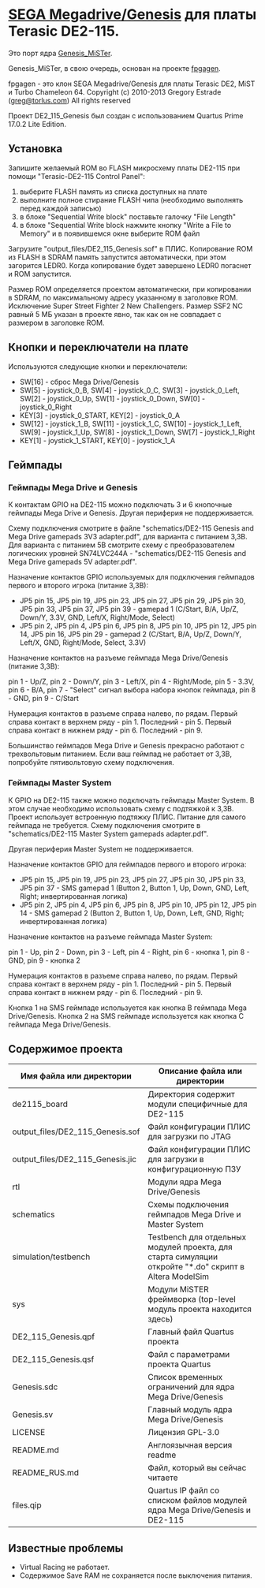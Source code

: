 # [SEGA Megadrive/Genesis](https://en.wikipedia.org/wiki/Sega_Genesis) для платы Terasic DE2-115.

Это порт ядра [Genesis_MiSTer](https://github.com/MiSTer-devel/Genesis_MiSTer).

Genesis_MiSTer, в свою очередь, основан на проекте [fpgagen](https://github.com/Torlus/fpgagen).

fpgagen - это клон SEGA Megadrive/Genesis для платы Terasic DE2, MiST и Turbo Chameleon 64. Copyright (c) 2010-2013 Gregory Estrade (greg@torlus.com)
All rights reserved

Проект DE2_115_Genesis был создан с использованием Quartus Prime 17.0.2 Lite Edition.


## Установка

Запишите желаемый ROM во FLASH микросхему платы DE2-115 при помощи "Terasic-DE2-115 Control Panel":

1. выберите FLASH память из списка доступных на плате
2. выполните полное стирание FLASH чипа (необходимо выполнять перед каждой записью)
3. в блоке "Sequential Write block" поставьте галочку "File Length"
4. в блоке "Sequential Write block нажмите кнопку "Write a File to Memory" и в появившемся окне выберите ROM файл

Загрузите "output_files/DE2_115_Genesis.sof" в ПЛИС. Копирование ROM из FLASH в SDRAM память запустится автоматически, при этом загорится LEDR0.
Когда копирование будет завершено LEDR0 погаснет и ROM запустится.

Размер ROM определяется проектом автоматически, при копировании в SDRAM, по максимальному адресу указанному в заголовке ROM. Исключение Super Street Fighter 2 New Challengers.
Размер SSF2 NC равный 5 МБ указан в проекте явно, так как он не совпадает с размером в заголовке ROM.


## Кнопки и переключатели на плате

Используются следующие кнопки и переключатели:

* SW[16] - сброс Mega Drive/Genesis
* SW[5]  - joystick_0_B, SW[4] - joystick_0_C, SW[3] - joystick_0_Left, SW[2] - joystick_0_Up, SW[1] - joystick_0_Down, SW[0] - joystick_0_Right
* KEY[3] - joystick_0_START, KEY[2] - joystick_0_A
* SW[12] - joystick_1_B, SW[11] - joystick_1_C, SW[10] - joystick_1_Left, SW[9] - joystick_1_Up, SW[8] - joystick_1_Down, SW[7] - joystick_1_Right
* KEY[1] - joystick_1_START, KEY[0] - joystick_1_A


## Геймпады

### Геймпады Mega Drive и Genesis

К контактам GPIO на DE2-115 можно подключать 3 и 6 кнопочные геймпады Mega Drive и Genesis.
Другая периферия не поддерживается.

Схему подключения смотрите в файле "schematics/DE2-115 Genesis and Mega Drive gamepads 3V3 adapter.pdf", для варианта с питанием 3,3В.
Для варианта с питанием 5В смотрите схему с преобразователем логических уровней SN74LVC244A - "schematics/DE2-115 Genesis and Mega Drive gamepads 5V adapter.pdf".

Назначение контактов GPIO используемых для подключения геймпадов первого и второго игрока (питание 3,3В):

* JP5 pin 15, JP5 pin 19, JP5 pin 23, JP5 pin 27, JP5 pin 29, JP5 pin 30, JP5 pin 33, JP5 pin 37, JP5 pin 39 - gamepad 1 (C/Start, B/A, Up/Z, Down/Y, 3.3V, GND, Left/X, Right/Mode, Select)
* JP5 pin 2, JP5 pin 4, JP5 pin 6, JP5 pin 8, JP5 pin 10, JP5 pin 12, JP5 pin 14, JP5 pin 16, JP5 pin 29 - gamepad 2 (C/Start, B/A, Up/Z, Down/Y, Left/X, GND, Right/Mode, Select, 3.3V)

Назначение контактов на разъеме геймпада Mega Drive/Genesis (питание 3,3В):

pin 1 - Up/Z, pin 2 - Down/Y, pin 3 - Left/X, pin 4 - Right/Mode, pin 5 - 3.3V, pin 6 - B/A, pin 7 - "Select" сигнал выбора набора кнопок геймпада, pin 8 - GND, pin 9 - C/Start

Нумерация контактов в разъеме справа налево, по рядам. Первый справа контакт в верхнем ряду - pin 1. Последний - pin 5. Первый справа контакт в нижнем ряду - pin 6. Последний - pin 9.

Большинство геймпадов Mega Drive и Genesis прекрасно работают с трехвольтовым питанием. Если ваш геймпад не работает от 3,3В,
попробуйте пятивольтовую схему подключения.

### Геймпады Master System

К GPIO на DE2-115 также можно подключать геймпады Master System. В этом случае необходимо использовать схему с подтяжкой к 3,3В. Проект использует встроенную подтяжку ПЛИС. Питание для самого геймпада не требуется. Схему подключения смотрите в "schematics/DE2-115 Master System gamepads adapter.pdf".

Другая периферия Master System не поддерживается.

Назначение контактов GPIO для геймпадов первого и второго игрока:

* JP5 pin 15, JP5 pin 19, JP5 pin 23, JP5 pin 27, JP5 pin 30, JP5 pin 33, JP5 pin 37 - SMS gamepad 1 (Button 2, Button 1, Up, Down, GND, Left, Right; инвертированная логика)
* JP5 pin 2, JP5 pin 4, JP5 pin 6, JP5 pin 8, JP5 pin 10, JP5 pin 12, JP5 pin 14 - SMS gamepad 2 (Button 2, Button 1, Up, Down, Left, GND, Right; инвертированная логика)

Назначение контактов на разъеме геймпада Master System:

pin 1 - Up, pin 2 - Down, pin 3 - Left, pin 4 - Right, pin 6 - кнопка 1, pin 8 - GND, pin 9 - кнопка 2

Нумерация контактов в разъеме справа налево, по рядам. Первый справа контакт в верхнем ряду - pin 1. Последний - pin 5. Первый справа контакт в нижнем ряду - pin 6. Последний - pin 9.

Кнопка 1 на SMS геймпаде используется как кнопка B геймпада Mega Drive/Genesis.
Кнопка 2 на SMS геймпаде используется как кнопка C геймпада Mega Drive/Genesis.


## Содержимое проекта


Имя файла или директории                                | Описание файла или директории
--------------------------------------------------------|----------------------------------------------------------------------------
de2115_board                                            | Директория содержит модули специфичные для DE2-115
output_files/DE2_115_Genesis.sof                        | Файл конфигурации ПЛИС для загрузки по JTAG
output_files/DE2_115_Genesis.jic                        | Файл конфигурации ПЛИС для загрузки в конфигурационную ПЗУ
rtl                                                     | Модули ядра Mega Drive/Genesis
schematics                                              | Cхемы подключения геймпадов Mega Drive и Master System
simulation/testbench                                    | Testbench для отдельных модулей проекта, для старта симуляции откройте "*.do" скрипт в Altera ModelSim
sys                                                     | Модули MiSTER фреймворка (top-level модуль проекта находится здесь)
DE2_115_Genesis.qpf                                     | Главный файл Quartus проекта
DE2_115_Genesis.qsf                                     | Файл с параметрами проекта Quartus
Genesis.sdc                                             | Список временных ограничений для ядра Mega Drive/Genesis
Genesis.sv                                              | Главный модуль ядра Mega Drive/Genesis
LICENSE                                                 | Лицензия GPL-3.0
README.md                                               | Англоязычная версия readme 
README_RUS.md                                           | Файл, который вы сейчас читаете
files.qip                                               | Quartus IP файл со списком файлов модулей ядра Mega Drive/Genesis и DE2-115


## Известные проблемы

* Virtual Racing не работает.
* Содержимое Save RAM не сохраняется после выключения питания.
